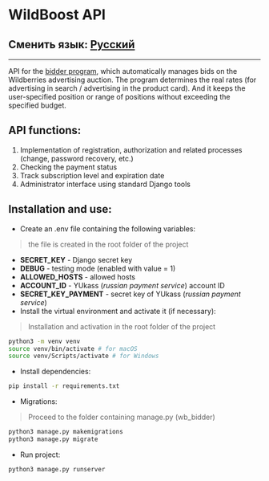 # WildBoost API
## Сменить язык: [Русский](README.md)
***
API for the [bidder program](https://github.com/dyanashek/Wildboost-app), which automatically manages bids on the Wildberries advertising auction. The program determines the real rates (for advertising in search / advertising in the product card). And it keeps the user-specified position or range of positions without exceeding the specified budget.

## API functions:
1. Implementation of registration, authorization and related processes (change, password recovery, etc.)
2. Checking the payment status
3. Track subscription level and expiration date
4. Administrator interface using standard Django tools

## Installation and use:
- Create an .env file containing the following variables:
> the file is created in the root folder of the project
   - **SECRET_KEY** - Django secret key
   - **DEBUG** - testing mode (enabled with value = 1)
   - **ALLOWED_HOSTS** - allowed hosts
   - **ACCOUNT_ID** - YUkass (*russian payment service*) account ID
   - **SECRET_KEY_PAYMENT** - secret key of YUkass (*russian payment service*)
- Install the virtual environment and activate it (if necessary):
> Installation and activation in the root folder of the project
```sh
python3 -m venv venv
source venv/bin/activate # for macOS
source venv/Scripts/activate # for Windows
```
- Install dependencies:
```sh
pip install -r requirements.txt
```
- Migrations:
> Proceed to the folder containing manage.py (wb_bidder)
```sh
python3 manage.py makemigrations
python3 manage.py migrate
```
- Run project:
```sh
python3 manage.py runserver
```